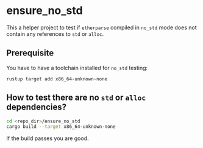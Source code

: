 # ensure_no_std

This a helper project to test if `etherparse` compiled in `no_std`
mode does not contain any references to `std` or `alloc`.

## Prerequisite

You have to have a toolchain installed for `no_std` testing:

```
rustup target add x86_64-unknown-none
```

## How to test there are no `std` or `alloc` dependencies?

```sh
cd <repo_dir>/ensure_no_std
cargo build --target x86_64-unknown-none
```

If the build passes you are good.
